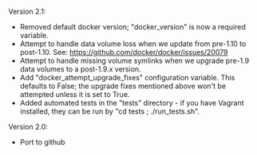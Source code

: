 Version 2.1:
 - Removed default docker version; "docker_version" is now a required variable.
 - Attempt to handle data volume loss when we update from pre-1.10 to post-1.10.
   See: https://github.com/docker/docker/issues/20079
 - Attempt to handle missing volume symlinks when we upgrade pre-1.9 data volumes
   to a post-1.9.x version.
 - Add "docker_attempt_upgrade_fixes" configuration variable. This defaults to False;
   the upgrade fixes mentioned above won't be attempted unless it is set to True.
 - Added automated tests in the "tests" directory - if you have Vagrant installed, they
   can be run by "cd tests ; ./run_tests.sh".

Version 2.0:
  - Port to github

